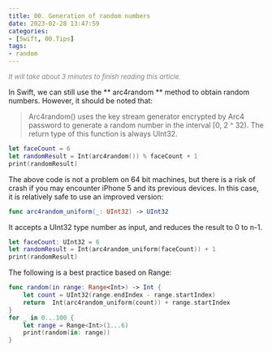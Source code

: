 ```yaml
---
title: 00. Generation of random numbers
date: 2023-02-28 13:47:59
categories: 
- [Swift, 00.Tips]
tags:
- random
---
```

  
<font color=gray size=2>*It will take about 3 minutes to finish reading this article.*</font>

In Swift, we can still use the ** arc4random ** method to obtain random numbers. However, it should be noted that:
> Arc4random() uses the key stream generator encrypted by Arc4 password to generate a random number in the interval [0, 2 ^ 32). The return type of this function is always UInt32.

```Swift 
let faceCount = 6
let randomResult = Int(arc4random()) % faceCount + 1
print(randomResult)
```
The above code is not a problem on 64 bit machines, but there is a risk of crash if you may encounter iPhone 5 and its previous devices. In this case, it is relatively safe to use an improved version:

```Swift
func arc4random_uniform(_: UInt32) -> UInt32
```
It accepts a UInt32 type number as input, and reduces the result to 0 to n-1.
```Swift
let faceCount: UInt32 = 6
let randomResult = Int(arc4random_uniform(faceCount)) + 1
print(randomResult)
```
The following is a best practice based on Range:
```Swift
func random(in range: Range<Int>) -> Int {
    let count = UInt32(range.endIndex - range.startIndex)
    return  Int(arc4random_uniform(count)) + range.startIndex
}
for _ in 0...100 {
    let range = Range<Int>(1...6)
    print(random(in: range))
}
```
 






